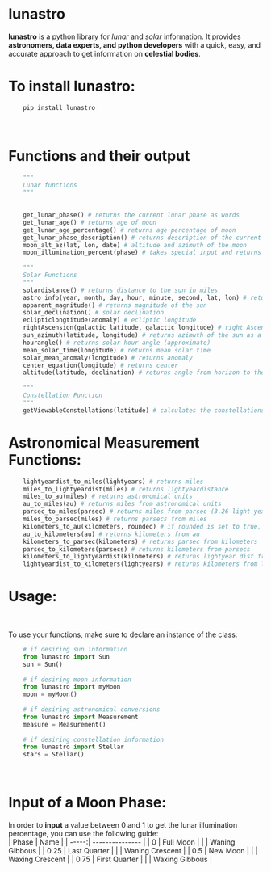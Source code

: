 # lunastro
<strong>lunastro</strong> is a python library for <i>lunar</i> and <i>solar</i> information. It provides <strong>astronomers, data experts, and python developers</strong> with a quick, easy, and accurate approach to get information on <strong>celestial bodies</strong>.

<h1>To install lunastro:</h1>

```python
    pip install lunastro
```
<br>

<h1>Functions and their output</h1>

```python
    """ 
    Lunar functions
    """
    
    
    get_lunar_phase() # returns the current lunar phase as words
    get_lunar_age() # returns age of moon
    get_lunar_age_percentage() # returns age percentage of moon
    get_lunar_phase_description() # returns description of the current moon phase
    moon_alt_az(lat, lon, date) # altitude and azimuth of the moon
    moon_illumination_percent(phase) # takes special input and returns percentage of moon_illumination
    
    """
    Solar Functions
    """
    solardistance() # returns distance to the sun in miles
    astro_info(year, month, day, hour, minute, second, lat, lon) # returns list with jd, jc, geometric mean longitude, geometric mean anomaly, eccentricity of earth's orbit, equation of center, true longitude, true anomaly, sun's distance from earth (AU), longitude of omega, mean obliquity of ecliptic, sun's right ascension, sun's declination ,local hour angle.
    apparent_magnitude() # returns magnitude of the sun
    solar_declination() # solar declination
    eclipticlongtitude(anomaly) # ecliptic longitude
    rightAscension(galactic_latitude, galactic_longitude) # right Ascension
    sun_azimuth(latitude, longitude) # returns azimuth of the sun as a compass direction (N, S, W, E, NW, NE, SW, SE, NNW, NNE, etc.)
    hourangle() # returns solar hour angle (approximate)
    mean_solar_time(longitude) # returns mean solar time
    solar_mean_anomaly(longitude) # returns anomaly
    center_equation(longitude) # returns center
    altitude(latitude, declination) # returns angle from horizon to the center of the sun disk in degrees
    
    """
    Constellation Function
    """
    getViewableConstellations(latitude) # calculates the constellations that you can see (out of the 88 internationally recognized ones) based on latitude. Doesn't take into account other factors such as height or obstructions to the sky.
```


<h1>Astronomical Measurement Functions:</h1>

```python
    lightyeardist_to_miles(lightyears) # returns miles 
    miles_to_lightyeardist(miles) # returns lightyeardistance
    miles_to_au(miles) # returns astronomical units
    au_to_miles(au) # returns miles from astronomical units
    parsec_to_miles(parsec) # returns miles from parsec (3.26 light years is a parsec)
    miles_to_parsec(miles) # returns parsecs from miles 
    kilometers_to_au(kilometers, rounded) # if rounded is set to true, it rounds value, else ,it returns au from kilometers
    au_to_kilometers(au) # returns kilometers from au
    kilometers_to_parsec(kilometers) # returns parsec from kilometers
    parsec_to_kilometers(parsecs) # returns kilometers from parsecs
    kilometers_to_lightyeardist(kilometers) # returns lightyear dist from kilometers
    lightyeardist_to_kilometers(lightyears) # returns kilometers from lightyears
```

<h1>Usage:</h1>
<br>

To use your functions, make sure to declare an instance of the class:

```python
    # if desiring sun information
    from lunastro import Sun
    sun = Sun()
    
    # if desiring moon information
    from lunastro import myMoon
    moon = myMoon()
    
    # if desiring astronomical conversions
    from lunastro import Measurement
    measure = Measurement()
    
    # if desiring constellation information
    from lunastro import Stellar
    stars = Stellar()
```

<br>

<h1>Input of a Moon Phase:</h1>

In order to <strong>input</strong> a value between 0 and 1 to get the lunar illumination percentage, you can use the following guide:
<br>
| Phase | Name            |
| -----:| --------------- |
| 0     | Full Moon        |
|       | Waning Gibbous |
| 0.25  | Last Quarter   |
|       | Waning Crescent  |
| 0.5   | New Moon       |
|       | Waxing Crescent  |
| 0.75  | First Quarter    |
|       | Waxing Gibbous |

